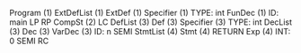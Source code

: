 Program (1)
  ExtDefList (1)
    ExtDef (1)
      Specifier (1)
        TYPE: int
      FunDec (1)
        ID: main
        LP
        RP
      CompSt (2)
        LC
        DefList (3)
          Def (3)
            Specifier (3)
              TYPE: int
            DecList (3)
              Dec (3)
                VarDec (3)
                  ID: n
            SEMI
        StmtList (4)
          Stmt (4)
            RETURN
            Exp (4)
              INT: 0
            SEMI
        RC
